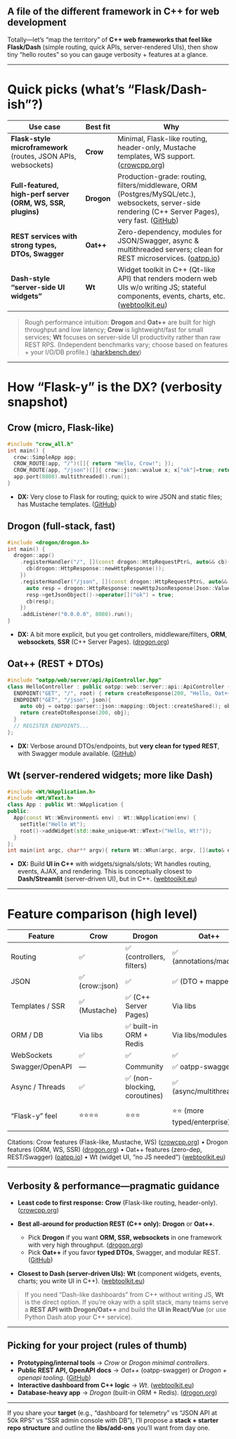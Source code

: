 ## A file of the different framework in C++ for web development

Totally—let’s “map the territory” of **C++ web frameworks that feel like Flask/Dash** (simple routing, quick APIs, server-rendered UIs), then show tiny “hello routes” so you can gauge verbosity + features at a glance.

---

# Quick picks (what’s “Flask/Dash-ish”?)

| Use case                                                       | Best fit   | Why                                                                                                                                                      |
| -------------------------------------------------------------- | ---------- | -------------------------------------------------------------------------------------------------------------------------------------------------------- |
| **Flask-style microframework** (routes, JSON APIs, websockets) | **Crow**   | Minimal, Flask-like routing, header-only, Mustache templates, WS support. ([crowcpp.org][1])                                                             |
| **Full-featured, high-perf server (ORM, WS, SSR, plugins)**    | **Drogon** | Production-grade: routing, filters/middleware, ORM (Postgres/MySQL/etc.), websockets, server-side rendering (C++ Server Pages), very fast. ([GitHub][2]) |
| **REST services with strong types, DTOs, Swagger**             | **Oat++**  | Zero-dependency, modules for JSON/Swagger, async & multithreaded servers; clean for REST microservices. ([oatpp.io][3])                                  |
| **Dash-style “server-side UI widgets”**                        | **Wt**     | Widget toolkit in C++ (Qt-like API) that renders modern web UIs w/o writing JS; stateful components, events, charts, etc. ([webtoolkit.eu][4])           |

> Rough performance intuition: **Drogon** and **Oat++** are built for high throughput and low latency; **Crow** is lightweight/fast for small services; **Wt** focuses on server-side UI productivity rather than raw REST RPS. (Independent benchmarks vary; choose based on features + your I/O/DB profile.) ([sharkbench.dev][5])

---

# How “Flask-y” is the DX? (verbosity snapshot)

## Crow (micro, Flask-like)

```cpp
#include "crow_all.h"
int main() {
  crow::SimpleApp app;
  CROW_ROUTE(app, "/")([]{ return "Hello, Crow!"; });
  CROW_ROUTE(app, "/json")([]{ crow::json::wvalue x; x["ok"]=true; return x; });
  app.port(8080).multithreaded().run();
}
```

* **DX:** Very close to Flask for routing; quick to wire JSON and static files; has Mustache templates. ([GitHub][6])

## Drogon (full-stack, fast)

```cpp
#include <drogon/drogon.h>
int main() {
  drogon::app()
    .registerHandler("/", [](const drogon::HttpRequestPtr&, auto&& cb){
      cb(drogon::HttpResponse::newHttpResponse());
    })
    .registerHandler("/json", [](const drogon::HttpRequestPtr&, auto&& cb){
      auto resp = drogon::HttpResponse::newHttpJsonResponse(Json::Value{Json::objectValue});
      resp->getJsonObject()->operator[]("ok") = true;
      cb(resp);
    })
    .addListener("0.0.0.0", 8080).run();
}
```

* **DX:** A bit more explicit, but you get controllers, middleware/filters, **ORM**, **websockets**, **SSR** (C++ Server Pages). ([drogon.org][7])

## Oat++ (REST + DTOs)

```cpp
#include "oatpp/web/server/api/ApiController.hpp"
class HelloController : public oatpp::web::server::api::ApiController {
  ENDPOINT("GET", "/", root) { return createResponse(200, "Hello, Oat++!"); }
  ENDPOINT("GET", "/json", json){ 
    auto obj = oatpp::parser::json::mapping::Object::createShared(); obj->put("ok", true);
    return createDtoResponse(200, obj);
  }
  // REGISTER ENDPOINTS...
};
```

* **DX:** Verbose around DTOs/endpoints, but **very clean for typed REST**, with Swagger module available. ([GitHub][8])

## Wt (server-rendered widgets; more like Dash)

```cpp
#include <Wt/WApplication.h>
#include <Wt/WText.h>
class App : public Wt::WApplication {
public:
  App(const Wt::WEnvironment& env) : Wt::WApplication(env) {
    setTitle("Hello Wt");
    root()->addWidget(std::make_unique<Wt::WText>("Hello, Wt!"));
  }
};
int main(int argc, char** argv){ return Wt::WRun(argc, argv, [](auto& env){ return std::make_unique<App>(env); }); }
```

* **DX:** Build **UI in C++** with widgets/signals/slots; Wt handles routing, events, AJAX, and rendering. This is conceptually closest to **Dash/Streamlit** (server-driven UI), but in C++. ([webtoolkit.eu][4])

---

# Feature comparison (high level)

| Feature         | Crow           | Drogon                       | Oat++                      | Wt                        |
| --------------- | -------------- | ---------------------------- | -------------------------- | ------------------------- |
| Routing         | ✅              | ✅ (controllers, filters)     | ✅ (annotations/macros)     | Implicit (widget app)     |
| JSON            | ✅ (crow::json) | ✅                            | ✅ (DTO + mapper)           | ✅                         |
| Templates / SSR | ✅ (Mustache)   | ✅ (C++ Server Pages)         | Via libs                   | Widgets (server-rendered) |
| ORM / DB        | Via libs       | ✅ built-in ORM + Redis       | Via libs/modules           | Via DB libs               |
| WebSockets      | ✅              | ✅                            | ✅                          | ✅                         |
| Swagger/OpenAPI | —              | Community                    | ✅ oatpp-swagger            | —                         |
| Async / Threads | ✅              | ✅ (non-blocking, coroutines) | ✅ (async/multithreaded)    | ✅                         |
| “Flask-y” feel  | ⭐⭐⭐⭐           | ⭐⭐⭐                          | ⭐⭐ (more typed/enterprise) | N/A (widget model)        |

Citations: Crow features (Flask-like, Mustache, WS) ([crowcpp.org][1]) • Drogon features (ORM, WS, SSR) ([drogon.org][7]) • Oat++ features (zero-dep, REST/Swagger) ([oatpp.io][3]) • Wt (widget UI, “no JS needed”) ([webtoolkit.eu][4])

---

## Verbosity & performance—pragmatic guidance

* **Least code to first response:** **Crow** (Flask-like routing, header-only). ([crowcpp.org][1])
* **Best all-around for production REST (C++ only):** **Drogon** or **Oat++**.

  * Pick **Drogon** if you want **ORM, SSR, websockets** in one framework with very high throughput. ([drogon.org][7])
  * Pick **Oat++** if you favor **typed DTOs**, Swagger, and modular REST. ([GitHub][8])
* **Closest to Dash (server-driven UIs):** **Wt** (component widgets, events, charts; you write UI in C++). ([webtoolkit.eu][4])

> If you need “Dash-like dashboards” from C++ without writing JS, **Wt** is the direct option. If you’re okay with a split stack, many teams serve a **REST API with Drogon/Oat++** and build the **UI in React/Vue** (or use Python Dash atop your C++ service).

---

## Picking for your project (rules of thumb)

* **Prototyping/internal tools** → *Crow* or *Drogon minimal controllers*.
* **Public REST API, OpenAPI docs** → *Oat++* (oatpp-swagger) or *Drogon + openapi tooling*. ([GitHub][8])
* **Interactive dashboard from C++ logic** → *Wt*. ([webtoolkit.eu][4])
* **Database-heavy app** → *Drogon* (built-in ORM + Redis). ([drogon.org][7])

---

If you share your **target** (e.g., “dashboard for telemetry” vs “JSON API at 50k RPS” vs “SSR admin console with DB”), I’ll propose a **stack + starter repo structure** and outline the **libs/add-ons** you’ll want from day one.

[1]: https://crowcpp.org/?utm_source=chatgpt.com "Crow"
[2]: https://github.com/drogonframework/drogon?utm_source=chatgpt.com "Drogon: A C++14/17/20 based HTTP web application ..."
[3]: https://oatpp.io/?utm_source=chatgpt.com "Oat++"
[4]: https://www.webtoolkit.eu/?utm_source=chatgpt.com "Wt, C++ Web Toolkit — Emweb"
[5]: https://sharkbench.dev/web/cpp-drogon?utm_source=chatgpt.com "Drogon Benchmark"
[6]: https://github.com/ipkn/crow?utm_source=chatgpt.com "ipkn/crow: Crow is very fast and easy to use C++ micro web ... - GitHub"
[7]: https://drogon.org/?utm_source=chatgpt.com "Drogon Web Framework: Homepage"
[8]: https://github.com/oatpp/oatpp?utm_source=chatgpt.com "oatpp/oatpp: 🌱Light and powerful C++ web framework for ..."

